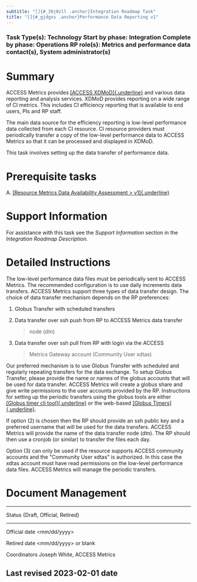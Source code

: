 ```yaml
---
subtitle: "[]{#_30j0zll .anchor}Integration Roadmap Task"
title: "[]{#_gjdgxs .anchor}Performance Data Reporting v1"
---
```


### Task Type(s): Technology Start by phase: Integration Complete by phase: Operations RP role(s): Metrics and performance data contact(s), System administrator(s)

# Summary

ACCESS Metrics provides [[ACCESS
XDMoD]{.underline}](https://xdmod.access-ci.org) and various data
reporting and analysis services. XDMoD provides reporting on a wide
range of CI metrics. This includes CI efficiency reporting that is
available to end users, PIs and RP staff.

The main data source for the efficiency reporting is low-level
performance data collected from each CI resource. CI resource providers
must periodically transfer a copy of the low-level performance data to
ACCESS Metrics so that it can be processed and displayed in XDMoD.

This task involves setting up the data transfer of performance data.

# Prerequisite tasks

A.  [[Resource Metrics Data Availability Assessment
    > v1]{.underline}](https://docs.google.com/document/d/12MNK2VggHD3JoySK4SgguHARMWJyc91EV2T1vY6Rf_8/edit#)

# Support Information

For assistance with this task see the *Support Information* section in
the *Integration Roadmap Description*.

# Detailed Instructions

The low-level performance data files must be periodically sent to ACCESS
Metrics. The recommended configuration is to use daily increments data
transfers. ACCESS Metrics support three types of data transfer design.
The choice of data transfer mechanism depends on the RP preferences:

1.  Globus Transfer with scheduled transfers

2.  Data transfer over ssh push from RP to ACCESS Metrics data transfer
    > node (dtn)

3.  Data transfer over ssh pull from RP with login via the ACCESS
    > Metrics Gateway account (Community User xdtas)

Our preferred mechanism is to use Globus Transfer with scheduled and
regularly repeating transfers for the data exchange. To setup Globus
Transfer, please provide the name or names of the globus accounts that
will be used for data transfer. ACCESS Metrics will create a globus
share and give write permissions to the user accounts provided by the
RP. Instructions for setting up the periodic transfers using the globus
tools are either [[Globus timer cli
tool]{.underline}](https://pypi.org/project/globus-timer-cli/) or the
web-based [[Globus
Timers]{.underline}](https://www.globus.org/blog/scheduled-and-recurring-transfers-now-available-globus-web-app).

If option (2) is chosen then the RP should provide an ssh public key and
a preferred username that will be used for the data transfers. ACCESS
Metrics will provide the name of the data transfer node (dtn). The RP
should then use a cronjob (or similar) to transfer the files each day.

Option (3) can only be used if the resource supports ACCESS community
accounts and the "Community User xdtas" is authorized. In this case the
xdtas account must have read permissions on the low-level performance
data files. ACCESS Metrics will manage the periodic transfers.

# Document Management

  -----------------------------------------------------------------------
  Status           {Draft, Official, Retired}
  ---------------- ------------------------------------------------------
  Official date    \<mm/dd/yyyy\>

  Retired date     \<mm/dd/yyyy\> or blank

  Coordinators     Joseph White, ACCESS Metrics

  Last revised     2023-02-01
  date             
  -----------------------------------------------------------------------
